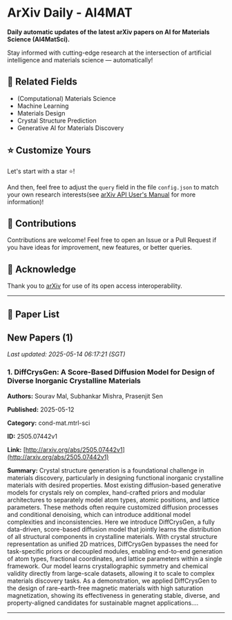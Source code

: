 # ArXiv Daily - AI4MAT

**Daily automatic updates of the latest arXiv papers on AI for Materials Science (AI4MatSci).** 

Stay informed with cutting-edge research at the intersection of artificial intelligence and materials science — automatically!

## :bookmark: Related Fields

- (Computational) Materials Science
- Machine Learning
- Materials Design
- Crystal Structure Prediction
- Generative AI for Materials Discovery

## :star: Customize Yours

Let's start with a star :star:!

And then, feel free to adjust the `query` field in the file `config.json` to match your own research interests(see [arXiv API User's Manual](https://info.arxiv.org/help/api/user-manual.html#51-details-of-query-construction) for more information)!

## :handshake: Contributions

Contributions are welcome!
 Feel free to open an Issue or a Pull Request if you have ideas for improvement, new features, or better queries.

## :blue_heart: ​Acknowledge

Thank you to [arXiv](https://arxiv.org/) for use of its open access interoperability.

---

## :scroll: Paper List


<!-- ARXIV_PAPERS_START -->

## New Papers (1)

*Last updated: 2025-05-14 06:17:21 (SGT)*

### 1. DiffCrysGen: A Score-Based Diffusion Model for Design of Diverse Inorganic Crystalline Materials

**Authors:** Sourav Mal, Subhankar Mishra, Prasenjit Sen

**Published:** 2025-05-12

**Category:** cond-mat.mtrl-sci

**ID:** 2505.07442v1

**Link:** [http://arxiv.org/abs/2505.07442v1](http://arxiv.org/abs/2505.07442v1)

**Summary:** Crystal structure generation is a foundational challenge in materials
discovery, particularly in designing functional inorganic crystalline materials
with desired properties. Most existing diffusion-based generative models for
crystals rely on complex, hand-crafted priors and modular architectures to
separately model atom types, atomic positions, and lattice parameters. These
methods often require customized diffusion processes and conditional denoising,
which can introduce additional model complexities and inconsistencies. Here we
introduce DiffCrysGen, a fully data-driven, score-based diffusion model that
jointly learns the distribution of all structural components in crystalline
materials. With crystal structure representation as unified 2D matrices,
DiffCrysGen bypasses the need for task-specific priors or decoupled modules,
enabling end-to-end generation of atom types, fractional coordinates, and
lattice parameters within a single framework. Our model learns crystallographic
symmetry and chemical validity directly from large-scale datasets, allowing it
to scale to complex materials discovery tasks. As a demonstration, we applied
DiffCrysGen to the design of rare-earth-free magnetic materials with high
saturation magnetization, showing its effectiveness in generating stable,
diverse, and property-aligned candidates for sustainable magnet applications....

---


<!-- ARXIV_PAPERS_END -->